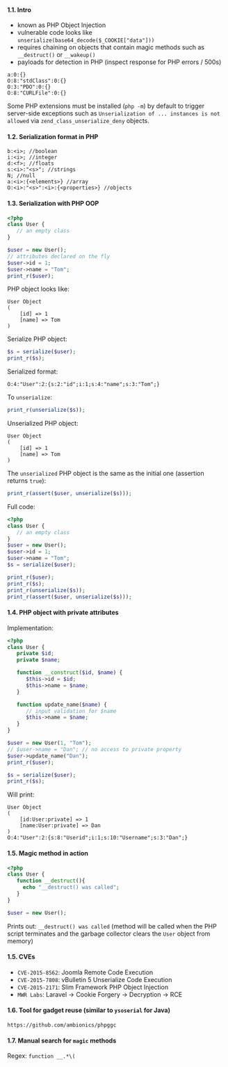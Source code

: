 #### 1.1. Intro

- known as PHP Object Injection
- vulnerable code looks like `unserialize(base64_decode($_COOKIE["data"]))`
- requires chaining on objects that contain magic methods such as `__destruct()` or `__wakeup()`
- payloads for detection in PHP (inspect response for PHP errors / 500s)
```
a:0:{}
O:8:"stdClass":0:{}
O:3:"PDO":0:{}
O:8:"CURLFile":0:{}
```
Some PHP extensions must be installed (`php -m`) by default to trigger server-side exceptions such as `Unserialization of ... instances is not allowed` via `zend_class_unserialize_deny` objects.


#### 1.2. Serialization format in PHP
```
b:<i>; //boolean
i:<i>; //integer
d:<f>; //floats
s:<i>:"<s>"; //strings
N; //null
a:<i>:{<elements>} //array
O:<i>:"<s>":<i>:{<properties>} //objects
```


#### 1.3. Serialization with PHP OOP
```php
<?php
class User {
   // an empty class
}

$user = new User();
// attributes declared on the fly
$user->id = 1;
$user->name = "Tom";
print_r($user);
```

PHP object looks like:
```
User Object
(
    [id] => 1
    [name] => Tom
)
```

Serialize PHP object:
```php
$s = serialize($user);
print_r($s);
```

Serialized format:
```
O:4:"User":2:{s:2:"id";i:1;s:4:"name";s:3:"Tom";}
```

To `unserialize`:
```php
print_r(unserialize($s));
```

Unserialized PHP object:
```
User Object
(
    [id] => 1
    [name] => Tom
)
```

The `unserialized` PHP object is the same as the initial one (assertion returns `true`):
```php
print_r(assert($user, unserialize($s)));
```

Full code:
```php
<?php
class User {
   // an empty class
}
$user = new User();
$user->id = 1;
$user->name = "Tom";
$s = serialize($user);

print_r($user);
print_r($s);
print_r(unserialize($s));
print_r(assert($user, unserialize($s)));
```

#### 1.4. PHP object with private attributes

Implementation:
```php
<?php
class User {
   private $id;
   private $name;

   function __construct($id, $name) {
      $this->id = $id;
      $this->name = $name;
   }

   function update_name($name) {
      // input validation for $name
      $this->name = $name;
   }
}

$user = new User(1, "Tom");
// $user->name = "Dan"; // no access to private property
$user->update_name("Dan");
print_r($user);

$s = serialize($user);
print_r($s);
```

Will print:
```
User Object
(
    [id:User:private] => 1
    [name:User:private] => Dan
)
O:4:"User":2:{s:8:"Userid";i:1;s:10:"Username";s:3:"Dan";}
```

#### 1.5. Magic method in action
```php
<?php
class User {
   function __destruct(){
     echo "__destruct() was called";
   }
}

$user = new User();
```
Prints out: `__destruct() was called` (method will be called when the PHP script terminates and the garbage collector clears the `User` object from memory)

#### 1.5. CVEs
- `CVE-2015-8562`: Joomla Remote Code Execution
- `CVE-2015-7808`: vBulletin 5 Unserialize Code Execution
- `CVE-2015-2171`: Slim Framework PHP Object Injection
- `MWR Labs`: Laravel -> Cookie Forgery -> Decryption -> RCE


#### 1.6. Tool for gadget reuse (similar to `ysoserial` for Java)
```
https://github.com/ambionics/phpggc
```


#### 1.7. Manual search for `magic` methods

Regex: `function __.*\(`
